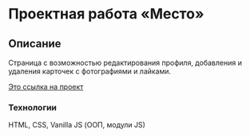 # Проектная работа «Место»

## Описание
Страница с возможностью редактирования профиля, добавления и удаления карточек с фотографиями и лайками.

[Это ссылка на проект](https://imanovmarat.github.io/mesto/index.html)

### Технологии
HTML, CSS, Vanilla JS (ООП, модули JS)
